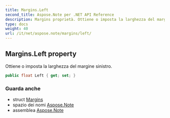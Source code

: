 ```yaml
---
title: Margins.Left
second_title: Aspose.Note per .NET API Reference
description: Margins proprietà. Ottiene o imposta la larghezza del margine sinistro.
type: docs
weight: 40
url: /it/net/aspose.note/margins/left/
---
```

## Margins.Left property

Ottiene o imposta la larghezza del margine sinistro.

```csharp
public float Left { get; set; }
```

### Guarda anche

* struct [Margins](../)
* spazio dei nomi [Aspose.Note](../../margins/)
* assemblea [Aspose.Note](../../../)


